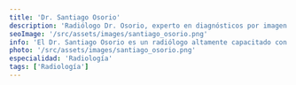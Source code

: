 ```yaml
---
title: 'Dr. Santiago Osorio'
description: 'Radiólogo Dr. Osorio, experto en diagnósticos por imagen con tecnología avanzada en clínica de corta estancia.'
seoImage: '/src/assets/images/santiago_osorio.png'
info: 'El Dr. Santiago Osorio es un radiólogo altamente capacitado con una sólida formación académica y una amplia experiencia en el campo de la radiología. Su dedicación a la excelencia en la interpretación de imágenes médicas y su habilidad para realizar diagnósticos precisos lo convierten en un profesional altamente respetado en su campo. Con un enfoque centrado en el paciente y una actitud compasiva, el Dr. Osorio trabaja para garantizar que cada paciente reciba la mejor atención posible y se sienta cómodo y seguro durante el proceso de diagnóstico. Su compromiso con la mejora continua y su pasión por la radiología hacen de él un activo invaluable para nuestro equipo médico.'
photo: '/src/assets/images/santiago_osorio.png'
especialidad: 'Radiología'
tags: ['Radiología']
---
```

